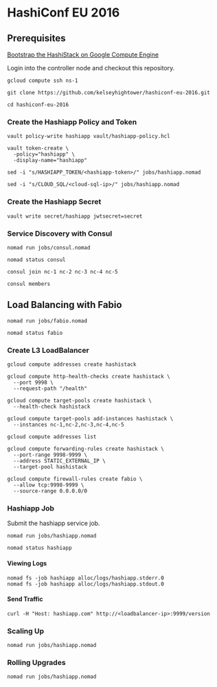 # HashiConf EU 2016

## Prerequisites

[Bootstrap the HashiStack on Google Compute Engine](hashistack.md)

Login into the controller node and checkout this repository.

```
gcloud compute ssh ns-1
```

```
git clone https://github.com/kelseyhightower/hashiconf-eu-2016.git
```

```
cd hashiconf-eu-2016
```

### Create the Hashiapp Policy and Token

```
vault policy-write hashiapp vault/hashiapp-policy.hcl
```

```
vault token-create \
  -policy="hashiapp" \
  -display-name="hashiapp"
```

```
sed -i "s/HASHIAPP_TOKEN/<hashiapp-token>/" jobs/hashiapp.nomad 
```
```
sed -i "s/CLOUD_SQL/<cloud-sql-ip>/" jobs/hashiapp.nomad
```

### Create the Hashiapp Secret

```
vault write secret/hashiapp jwtsecret=secret
```

### Service Discovery with Consul

```
nomad run jobs/consul.nomad
```

```
nomad status consul
```

```
consul join nc-1 nc-2 nc-3 nc-4 nc-5
```

```
consul members
```

## Load Balancing with Fabio

```
nomad run jobs/fabio.nomad
```

```
nomad status fabio
```

### Create L3 LoadBalancer

```
gcloud compute addresses create hashistack
```

```
gcloud compute http-health-checks create hashistack \
  --port 9998 \
  --request-path "/health"
```

```
gcloud compute target-pools create hashistack \
  --health-check hashistack
```

```
gcloud compute target-pools add-instances hashistack \
  --instances nc-1,nc-2,nc-3,nc-4,nc-5
```

```
gcloud compute addresses list
```

```
gcloud compute forwarding-rules create hashistack \
  --port-range 9998-9999 \
  --address STATIC_EXTERNAL_IP \
  --target-pool hashistack
```

```
gcloud compute firewall-rules create fabio \
  --allow tcp:9998-9999 \
  --source-range 0.0.0.0/0
```

### Hashiapp Job

Submit the hashiapp service job.

```
nomad run jobs/hashiapp.nomad
```

```
nomad status hashiapp
```

#### Viewing Logs

```
nomad fs -job hashiapp alloc/logs/hashiapp.stderr.0
nomad fs -job hashiapp alloc/logs/hashiapp.stdout.0
```

#### Send Traffic

```
curl -H "Host: hashiapp.com" http://<loadbalancer-ip>:9999/version
```

### Scaling Up

```
nomad run jobs/hashiapp.nomad
```

### Rolling Upgrades

```
nomad run jobs/hashiapp.nomad
```
